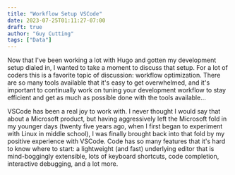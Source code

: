 ```yaml
---
title: "Workflow Setup VSCode"
date: 2023-07-25T01:11:27-07:00
draft: true
author: "Guy Cutting"
tags: ["Data"]
---
```


Now that I've been working a lot with Hugo and gotten my development setup dialed in, I wanted to take a moment to discuss that setup. For a lot of coders this is a favorite topic of discussion: workflow optimization. There are so many tools available that it's easy to get overwhelmed, and it's important to continually work on tuning your development workflow to stay efficient and get as much as possible done with the tools available...

VSCode has been a real joy to work with. I never thought I would say that about a Microsoft product, but having aggressively left the Microsoft fold in my younger days (twenty five years ago, when I first began to experiment with Linux in middle school), I was finally brought back into that fold by my positive experience with VSCode. Code has so many features that it's hard to know where to start: a lightweight (and fast) underlying editor that is mind-boggingly extensible, lots of keyboard shortcuts, code completion, interactive debugging, and a lot more. 